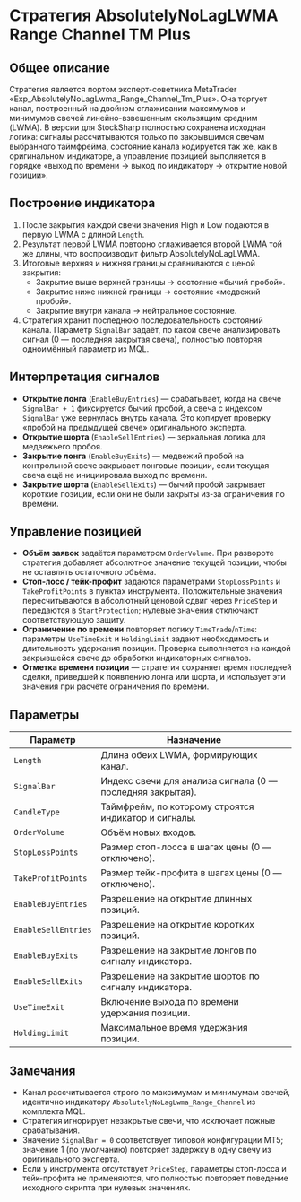 # Стратегия AbsolutelyNoLagLWMA Range Channel TM Plus

## Общее описание
Стратегия является портом эксперт-советника MetaTrader «Exp_AbsolutelyNoLagLwma_Range_Channel_Tm_Plus». Она торгует канал, построенный на двойном сглаживании максимумов и минимумов свечей линейно-взвешенным скользящим средним (LWMA). В версии для StockSharp полностью сохранена исходная логика: сигналы рассчитываются только по закрывшимся свечам выбранного таймфрейма, состояние канала кодируется так же, как в оригинальном индикаторе, а управление позицией выполняется в порядке «выход по времени → выход по индикатору → открытие новой позиции».

## Построение индикатора
1. После закрытия каждой свечи значения High и Low подаются в первую LWMA с длиной `Length`.
2. Результат первой LWMA повторно сглаживается второй LWMA той же длины, что воспроизводит фильтр AbsolutelyNoLagLWMA.
3. Итоговые верхняя и нижняя границы сравниваются с ценой закрытия:
   * Закрытие выше верхней границы → состояние «бычий пробой».
   * Закрытие ниже нижней границы → состояние «медвежий пробой».
   * Закрытие внутри канала → нейтральное состояние.
4. Стратегия хранит последнюю последовательность состояний канала. Параметр `SignalBar` задаёт, по какой свече анализировать сигнал (0 — последняя закрытая свеча), полностью повторяя одноимённый параметр из MQL.

## Интерпретация сигналов
* **Открытие лонга** (`EnableBuyEntries`) — срабатывает, когда на свече `SignalBar + 1` фиксируется бычий пробой, а свеча с индексом `SignalBar` уже вернулась внутрь канала. Это копирует проверку «пробой на предыдущей свече» оригинального эксперта.
* **Открытие шорта** (`EnableSellEntries`) — зеркальная логика для медвежьего пробоя.
* **Закрытие лонга** (`EnableBuyExits`) — медвежий пробой на контрольной свече закрывает лонговые позиции, если текущая свеча ещё не инициировала выход по времени.
* **Закрытие шорта** (`EnableSellExits`) — бычий пробой закрывает короткие позиции, если они не были закрыты из-за ограничения по времени.

## Управление позицией
* **Объём заявок** задаётся параметром `OrderVolume`. При развороте стратегия добавляет абсолютное значение текущей позиции, чтобы не оставлять остаточного объёма.
* **Стоп-лосс / тейк-профит** задаются параметрами `StopLossPoints` и `TakeProfitPoints` в пунктах инструмента. Положительные значения пересчитываются в абсолютный ценовой сдвиг через `PriceStep` и передаются в `StartProtection`; нулевые значения отключают соответствующую защиту.
* **Ограничение по времени** повторяет логику `TimeTrade`/`nTime`: параметры `UseTimeExit` и `HoldingLimit` задают необходимость и длительность удержания позиции. Проверка выполняется на каждой закрывшейся свече до обработки индикаторных сигналов.
* **Отметка времени позиции** — стратегия сохраняет время последней сделки, приведшей к появлению лонга или шорта, и использует эти значения при расчёте ограничения по времени.

## Параметры
| Параметр | Назначение |
|----------|------------|
| `Length` | Длина обеих LWMA, формирующих канал. |
| `SignalBar` | Индекс свечи для анализа сигнала (0 — последняя закрытая). |
| `CandleType` | Таймфрейм, по которому строятся индикатор и сигналы. |
| `OrderVolume` | Объём новых входов. |
| `StopLossPoints` | Размер стоп-лосса в шагах цены (0 — отключено). |
| `TakeProfitPoints` | Размер тейк-профита в шагах цены (0 — отключено). |
| `EnableBuyEntries` | Разрешение на открытие длинных позиций. |
| `EnableSellEntries` | Разрешение на открытие коротких позиций. |
| `EnableBuyExits` | Разрешение на закрытие лонгов по сигналу индикатора. |
| `EnableSellExits` | Разрешение на закрытие шортов по сигналу индикатора. |
| `UseTimeExit` | Включение выхода по времени удержания позиции. |
| `HoldingLimit` | Максимальное время удержания позиции. |

## Замечания
* Канал рассчитывается строго по максимумам и минимумам свечей, идентично индикатору `AbsolutelyNoLagLwma_Range_Channel` из комплекта MQL.
* Стратегия игнорирует незакрытые свечи, что исключает ложные срабатывания.
* Значение `SignalBar = 0` соответствует типовой конфигурации MT5; значение 1 (по умолчанию) повторяет задержку в одну свечу из оригинального эксперта.
* Если у инструмента отсутствует `PriceStep`, параметры стоп-лосса и тейк-профита не применяются, что полностью повторяет поведение исходного скрипта при нулевых значениях.
